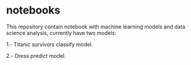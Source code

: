 # notebooks
This repository contain notebook with machine learning models and data science analysis, currently have two models:

1.- Titanic survivors classify model.

2.- Dress predict model.  